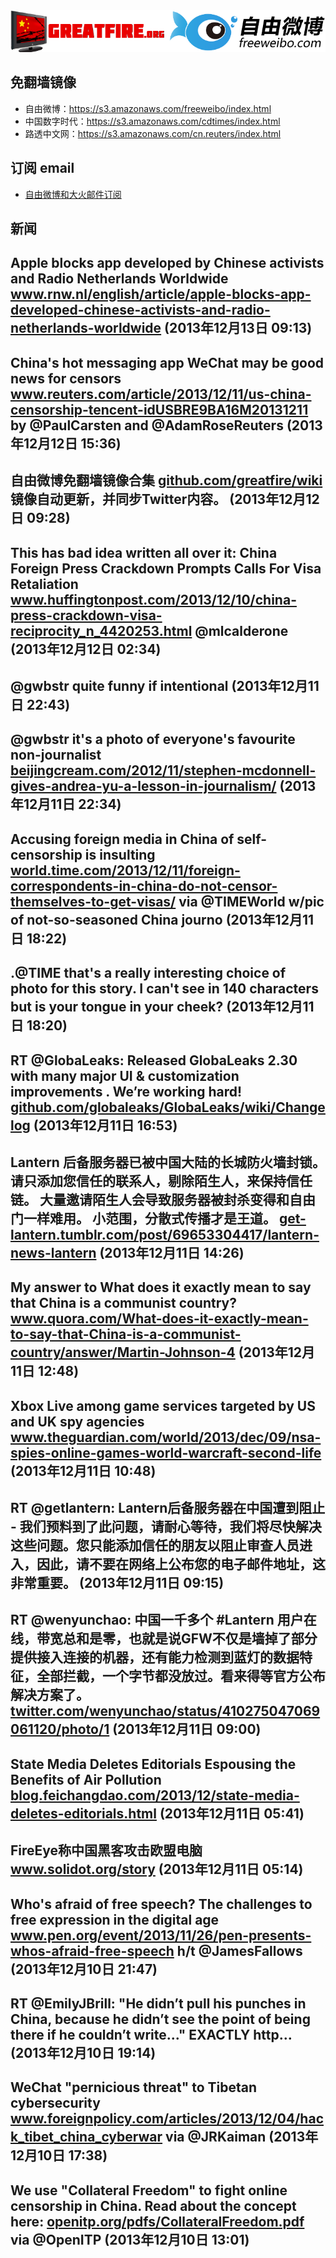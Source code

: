 <img src="logos.png" />

## 免翻墙镜像
* 自由微博：https://s3.amazonaws.com/freeweibo/index.html
* 中国数字时代：https://s3.amazonaws.com/cdtimes/index.html
* 路透中文网：https://s3.amazonaws.com/cn.reuters/index.html

## 订阅 email
* <a href="https://greatfire.us7.list-manage.com/subscribe?u=854fca58782082e0cbdf204a0&id=c78949b93c">自由微博和大火邮件订阅</a>
		
## 新闻
Apple blocks app developed by Chinese activists and Radio Netherlands Worldwide  <a href="http://www.rnw.nl/english/article/apple-blocks-app-developed-chinese-activists-and-radio-netherlands-worldwide">www.rnw.nl/english/article/apple-blocks-app-developed-chinese-activists-and-radio-netherlands-worldwide</a> (2013年12月13日 09:13)
 ---
China's hot messaging app WeChat may be good news for censors <a href="http://www.reuters.com/article/2013/12/11/us-china-censorship-tencent-idUSBRE9BA16M20131211">www.reuters.com/article/2013/12/11/us-china-censorship-tencent-idUSBRE9BA16M20131211</a> by @PaulCarsten and @AdamRoseReuters (2013年12月12日 15:36)
 ---
自由微博免翻墙镜像合集 <a href="https://github.com/greatfire/wiki">github.com/greatfire/wiki</a> 镜像自动更新，并同步Twitter内容。 (2013年12月12日 09:28)
 ---
This has bad idea written all over it: China Foreign Press Crackdown Prompts Calls For Visa Retaliation <a href="http://www.huffingtonpost.com/2013/12/10/china-press-crackdown-visa-reciprocity_n_4420253.html?utm_hp_ref=tw">www.huffingtonpost.com/2013/12/10/china-press-crackdown-visa-reciprocity_n_4420253.html</a> @mlcalderone (2013年12月12日 02:34)
 ---
@gwbstr quite funny if intentional (2013年12月11日 22:43)
 ---
@gwbstr it's a photo of everyone's favourite non-journalist <a href="http://beijingcream.com/2012/11/stephen-mcdonnell-gives-andrea-yu-a-lesson-in-journalism/">beijingcream.com/2012/11/stephen-mcdonnell-gives-andrea-yu-a-lesson-in-journalism/</a> (2013年12月11日 22:34)
 ---
Accusing foreign media in China of self-censorship is insulting <a href="http://world.time.com/2013/12/11/foreign-correspondents-in-china-do-not-censor-themselves-to-get-visas/">world.time.com/2013/12/11/foreign-correspondents-in-china-do-not-censor-themselves-to-get-visas/</a> via @TIMEWorld w/pic of not-so-seasoned China journo (2013年12月11日 18:22)
 ---
.@TIME that's a really interesting choice of photo for this story. I can't see in 140 characters but is your tongue in your cheek? (2013年12月11日 18:20)
 ---
RT @GlobaLeaks: Released GlobaLeaks 2.30 with many major UI &amp; customization improvements . We’re working hard!  <a href="https://github.com/globaleaks/GlobaLeaks/wiki/Changelog">github.com/globaleaks/GlobaLeaks/wiki/Changelog</a> (2013年12月11日 16:53)
 ---
Lantern 后备服务器已被中国大陆的长城防火墙封锁。请只添加您信任的联系人，剔除陌生人，来保持信任链。 大量邀请陌生人会导致服务器被封杀变得和自由门一样难用。  小范围，分散式传播才是王道。 <a href="http://get-lantern.tumblr.com/post/69653304417/lantern-news-lantern">get-lantern.tumblr.com/post/69653304417/lantern-news-lantern</a> (2013年12月11日 14:26)
 ---
My answer to What does it exactly mean to say that China is a communist country? <a href="http://www.quora.com/What-does-it-exactly-mean-to-say-that-China-is-a-communist-country/answer/Martin-Johnson-4?srid=hDfQ&share=1">www.quora.com/What-does-it-exactly-mean-to-say-that-China-is-a-communist-country/answer/Martin-Johnson-4</a> (2013年12月11日 12:48)
 ---
Xbox Live among game services targeted by US and UK spy agencies  <a href="http://www.theguardian.com/world/2013/dec/09/nsa-spies-online-games-world-warcraft-second-life">www.theguardian.com/world/2013/dec/09/nsa-spies-online-games-world-warcraft-second-life</a> (2013年12月11日 10:48)
 ---
RT @getlantern: Lantern后备服务器在中国遭到阻止 - 我们预料到了此问题，请耐心等待，我们将尽快解决这些问题。您只能添加信任的朋友以阻止审查人员进入，因此，请不要在网络上公布您的电子邮件地址，这非常重要。 (2013年12月11日 09:15)
 ---
RT @wenyunchao: 中国一千多个 #Lantern 用户在线，带宽总和是零，也就是说GFW不仅是墙掉了部分提供接入连接的机器，还有能力检测到蓝灯的数据特征，全部拦截，一个字节都没放过。看来得等官方公布解决方案了。 <a href="https://twitter.com/wenyunchao/status/410275047069061120/photo/1">twitter.com/wenyunchao/status/410275047069061120/photo/1</a> (2013年12月11日 09:00)
 ---
State Media Deletes Editorials Espousing the Benefits of Air Pollution <a href="http://blog.feichangdao.com/2013/12/state-media-deletes-editorials.html?utm_source=feedburner&utm_medium=feed&utm_campaign=Feed%3A+feichangdao%2FHHPU+%28Fei+Chang+Dao%29">blog.feichangdao.com/2013/12/state-media-deletes-editorials.html</a> (2013年12月11日 05:41)
 ---
FireEye称中国黑客攻击欧盟电脑 <a href="http://www.solidot.org/story?sid=37573">www.solidot.org/story</a> (2013年12月11日 05:14)
 ---
Who's afraid of free speech? The challenges to free expression in the digital age <a href="http://www.pen.org/event/2013/11/26/pen-presents-whos-afraid-free-speech">www.pen.org/event/2013/11/26/pen-presents-whos-afraid-free-speech</a> h/t @JamesFallows (2013年12月10日 21:47)
 ---
RT @EmilyJBrill: "He didn’t pull his punches in China, because he didn’t see the point of being there if he couldn’t write..." EXACTLY http… (2013年12月10日 19:14)
 ---
WeChat "pernicious threat" to Tibetan cybersecurity <a href="http://www.foreignpolicy.com/articles/2013/12/04/hack_tibet_china_cyberwar#sthash.LTfHWMz7.wEY6e87u.dpbs">www.foreignpolicy.com/articles/2013/12/04/hack_tibet_china_cyberwar</a> via @JRKaiman (2013年12月10日 17:38)
 ---
We use "Collateral Freedom" to fight online censorship in China. Read about the concept here: <a href="https://openitp.org/pdfs/CollateralFreedom.pdf">openitp.org/pdfs/CollateralFreedom.pdf</a> via @OpenITP (2013年12月10日 13:01)
 ---
